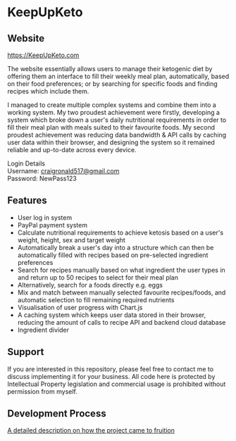 # KeepUpKeto

## Website

https://KeepUpKeto.com
  
The website essentially allows users to manage their ketogenic diet by offering them an interface to fill their weekly meal plan, automatically, based on their food preferences; or by searching for specific foods and finding recipes which include them. 

I managed to create multiple complex systems and combine them into a working system. My two proudest achievement were firstly, developing a system which broke down a user's daily nutritional requirements in order to fill their meal plan with meals suited to their favourite foods. My second proudest achievement was reducing data bandwidth & API calls by caching user data within their browser, and designing the system so it remained reliable and up-to-date across every device.
  
Login Details  
Username: craigronald517@gmail.com  
Password: NewPass123  

## Features 

* User log in system
* PayPal payment system
* Calculate nutritional requirements to achieve ketosis based on a user's weight, height, sex and target weight
* Automatically break a user's day into a structure which can then be automatically filled with recipes based on pre-selected ingredient preferences
* Search for recipes manually based on what ingredient the user types in and return up to 50 recipes to select for their meal plan
* Alternatively, search for a foods directly e.g. eggs
* Mix and match between manually selected favourite recipes/foods, and automatic selection to fill remaining required nutrients 
* Visualisation of user progress with Chart.js
* A caching system which keeps user data stored in their browser, reducing the amount of calls to recipe API and backend cloud database
* Ingredient divider

## Support

If you are interested in this repository, please feel free to contact me to discuss implementing it for your business. All code here is protected by Intellectual Property legislation and commercial usage is prohibited without permission from myself.

## Development Process

[A detailed description on how the project came to fruition](https://github.com/CraigRonald555/KeepUpKeto/blob/master/DevProcess.md)


